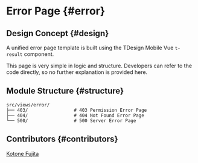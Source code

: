 # Error Page {#error}

## Design Concept {#design}

A unified error page template is built using the TDesign Mobile Vue `t-result` component.

This page is very simple in logic and structure. Developers can refer to the code directly, so no further explanation is provided here.

## Module Structure {#structure}

```
src/views/error/
├── 403/                 # 403 Permission Error Page
├── 404/                 # 404 Not Found Error Page
└── 500/                 # 500 Server Error Page
```

## Contributors {#contributors}

[Kotone Fujita](https://github.com/FunEnn)
